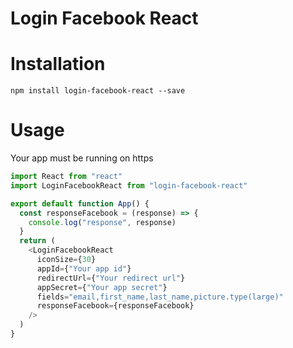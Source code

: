 # Login Facebook React

# Installation

```
npm install login-facebook-react --save
```

# Usage

Your app must be running on https

```js
import React from "react"
import LoginFacebookReact from "login-facebook-react"

export default function App() {
  const responseFacebook = (response) => {
    console.log("response", response)
  }
  return (
    <LoginFacebookReact
      iconSize={30}
      appId={"Your app id"}
      redirectUrl={"Your redirect url"}
      appSecret={"Your app secret"}
      fields="email,first_name,last_name,picture.type(large)"
      responseFacebook={responseFacebook}
    />
  )
}
```
